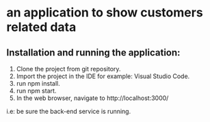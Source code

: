 # an application to show customers related data

## Installation and running the application:
1. Clone the project from git repository.
2. Import the project in the IDE for example: Visual Studio Code.
3. run npm install.
4. run npm start.
5. In the web browser, navigate to http://localhost:3000/

i.e: be sure the back-end service is running.
